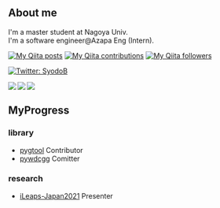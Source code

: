 ## About me
I'm a master student at Nagoya Univ.<br>
I'm a software engineer@Azapa Eng (Intern).

[![My Qiita posts](https://qiita-badge.apiapi.app/s/ryuji-oda/posts.svg)](http://qiita.com/ryuji-oda) [![My Qiita contributions](https://qiita-badge.apiapi.app/s/ryuji-oda/contributions.svg)](http://qiita.com/ryuji-oda) [![My Qiita followers](https://qiita-badge.apiapi.app/s/ryuji-oda/followers.svg)](http://qiita.com/ryuji-oda)

<p>
  <a href="https://twitter.com/SyodoB" target="_blank">
    <img alt="Twitter: SyodoB" src="https://img.shields.io/twitter/follow/SyodoB.svg?style=social" />
  </a>
</p>

<a href="https://github.com/anuraghazra/github-readme-stats">
  <img align="left" src="https://github-readme-stats.vercel.app/api?username=RyujiOdaJP&show_icons=true&theme=cobalt" />
</a>
<a href="https://github.com/anuraghazra/github-readme-stats">
  <img align="left" src="https://github-readme-stats.vercel.app/api/top-langs/?username=RyujiOdaJP&theme=cobalt" />
</a>

<a href="https://github.com/RyujiOdaJP" target="_blank">
  <img src="https://grass-graph.moshimo.works/images/RyujiOdaJP.png?rotate=0">
</a>

## MyProgress
### library
- [pygtool](https://github.com/earth06/pygtool3) Contributor
- [pywdcgg](https://github.com/A-nkt/pywdcgg) Comitter
### research
- [iLeaps-Japan2021](http://ileaps-japan.org/activities.html) Presenter
